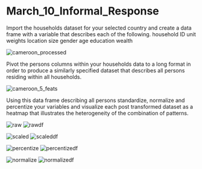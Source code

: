 # March_10_Informal_Response


Import the households dataset for your selected country and create a data frame with a variable that describes each of the following.
household ID
unit
weights
location
size
gender
age
education
wealth

![cameroon_processed](cameroon_processed1.PNG)

Pivot the persons columns within your households data to a long format in order to produce a similarly specified dataset that describes all persons residing within all households.

![cameroon_5_feats](cameroon_5_feats.PNG)



Using this data frame describing all persons standardize, normalize and percentize your variables and visualize each post transformed dataset as a heatmap that illustrates the heterogeneity of the combination of patterns.


![raw](raw.png)
![rawdf](rawdf.PNG)


![scaled](scaled.png)
![scaleddf](scaledf.PNG)

![percentize](percentize.png)
![percentizedf](percentizedf.PNG)

![normalize](normalize.png)
![normalizedf](normalizedf.PNG)
